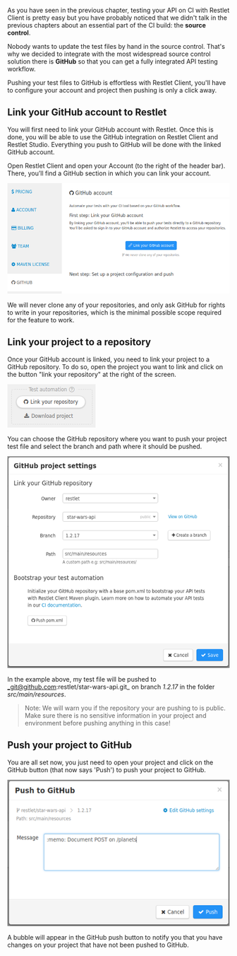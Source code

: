 As you have seen in the previous chapter, testing your API on CI with Restlet Client is pretty easy but you have
probably noticed that we didn't talk in the previous chapters about an essential part of the CI build:
the __source control__.

Nobody wants to update the test files by hand in the source control. That's why we decided to integrate with the most
widespread source control solution there is __GitHub__ so that you can get a fully integrated API testing workflow.

Pushing your test files to GitHub is effortless with Restlet Client, you'll have to configure your account and project
then pushing is only a click away.

<a class="anchor" name="link-your-github-account-to-restlet"></a>
## Link your GitHub account to Restlet

You will first need to link your GitHub account with Restlet. Once this is done, you will be able to use the GitHub
integration on Restlet Client and Restlet Studio. Everything you push to GitHub will be done with the linked GitHub
account.

Open Restlet Client and open your Account (to the right of the header bar). There, you’ll find a GitHub section in
which you can link your account.

![Link your GitHub account](./images/link_github_account.png)

We will never clone any of your repositories, and only ask GitHub for rights to write in your repositories, which is
the minimal possible scope required for the feature to work.

<a class="anchor" name="link-your-project-to-a-repository"></a>
## Link your project to a repository

Once your GitHub account is linked, you need to link your project to a GitHub repository. To do so, open the project
you want to link and click on the button "link your repository" at the right of the screen.

![Link project button](./images/automation_box.png)

You can choose the GitHub repository where you want to push your project test file and select the branch and path where
it should be pushed.

![Link project](./images/link_project.png)

In the example above, my test file will be pushed to _git@github.com:restlet/star-wars-api.git_ on branch _1.2.17_ in
the folder _src/main/resources_.

> Note: We will warn you if the repository your are pushing to is public. Make sure there is no sensitive information
in your project and environment before pushing anything in this case!

<a class="anchor" name="push-your-project-to-github"></a>
## Push your project to GitHub

You are all set now, you just need to open your project and click on the GitHub button (that now says 'Push') to push
your project to GitHub.

![Push to GitHub](./images/push.png)

A bubble will appear in the GitHub push button to notify you that you have changes on your project that have not been
pushed to GitHub.
